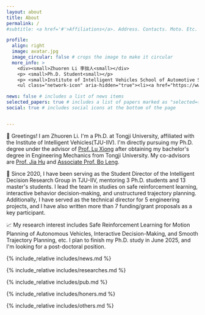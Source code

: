 ```yaml
---
layout: about
title: About
permalink: /
#subtitle: <a href='#'>Affiliations</a>. Address. Contacts. Moto. Etc.

profile:
  align: right
  image: avatar.jpg
  image_circular: false # crops the image to make it circular
  more_info: >
    <div><small>Zhuoren Li 李拙人<small></div>
    <p> <small>Ph.D. Student<small></p>
    <p> <small>Institute of Intelligent Vehicles School of Automotive Studies Tongji University, Shanghai, China<small></p>
    <ul class="network-icon" aria-hidden="true"><li><a href="https://www.linkedin.com/in/zhuorenli-patrick/" target="_blank" rel="noopener" aria-label="linkedin"><i class="fab fa-linkedin big-icon"></i></a></li><li><a href="https://scholar.google.com.hk/citations?user=5HSKGBUAAAAJ" target="_blank" rel="noopener" aria-label="google-scholar"><i class="fab fa-google-scholar big-icon"></i></a></li><li><a href="/uploads/Zhuoren_Li_CV.pdf" aria-label="cv"><i class="ai ai-cv big-icon"></i></a></li></ul>

news: false # includes a list of news items
selected_papers: true # includes a list of papers marked as "selected={true}"
social: true # includes social icons at the bottom of the page


---
```






👋 Greetings! I am Zhuoren Li. I'm a Ph.D. at Tongji University, affiliated with the Institute of Intelligent Vehicles(TJU-IIV). I'm directly pursuing my Ph.D. degree under the advisor of [Prof. Lu Xiong](https://auto.tongji.edu.cn/info/1153/6446.htm) after obtaining my bachelor's degree in Engineering Mechanics from Tongji University. My co-advisors are [Prof. Jia Hu](https://scholar.google.com.hk/citations?user=a34GvQoAAAAJ) and [Associate Prof. Bo Leng](https://auto.tongji.edu.cn/info/1169/9473.htm).

🚀 Since 2020, I have been serving as the Student Director of the Intelligent Decision Research Group in TJU-IIV, mentoring 3 Ph.D. students and 13 master's students. I lead the team in studies on safe reinforcement learning, interactive behavior decision-making, and unstructured trajectory planning. Additionally, I have served as the technical director for 5 engineering projects, and I have also written more than 7 funding/grant proposals as a key participant.

📈 My research interest includes Safe Reinforcement Learning for Motion Planning of Autonomous Vehicles, Interactive Decision-Making, and Smooth Trajectory Planning, etc. I plan to finish my Ph.D. study in June 2025, and I'm looking for a post-doctoral position.








<!-- 👋 Hi there! I’m Simeng Li, a data scientist with an engineering background and a master’s degree in business analytics from Boston University, where I completed my capstone project under the guidance of Professor Shawn Jin. During my studies, I gained practical experience in business analytics and led a cross-company collaboration as the PMO, guiding our team from data insights to implementation.

🚀 Currently, I’m a data mining engineer at a mobile gaming company, focused on increasing product visibility on Google Play. My work spans ASO (App Store Optimization), user acquisition strategies, machine learning model development, and recommendation system optimization, with guidance and collaboration from Professor Hao Fan at Wuhan University. To enhance workflow efficiency, I’ve developed tools like automated comment reply generation and sentiment analysis.

📈 My academic interests lie in recommendation systems and AI applications, especially in integrating large language models (LLMs) with traditional recommendation systems for more personalized experiences. I’m considering a PhD to further pursue these interests.

☕ Outside of work, I’m a coffee enthusiast and proud owner of a Chihuahua named “Coffee.” Looking forward to connecting over shared interests in data and tech! -->



{% include_relative includes/news.md %}

{% include_relative includes/researches.md %}


{% include_relative includes/pub.md %}

{% include_relative includes/honers.md %}

{% include_relative includes/others.md %}


&nbsp;
&nbsp;



